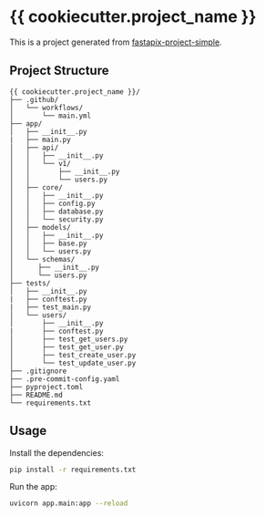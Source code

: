 # {{ cookiecutter.project_name }}

This is a project generated from [fastapix-project-simple](https://github.com/fastapi-packages/fastapix-project-simple).

## Project Structure

```
{{ cookiecutter.project_name }}/
├── .github/
│   └── workflows/
│       └── main.yml
├── app/
│   ├── __init__.py
|   ├── main.py
│   ├── api/
│   │   ├── __init__.py
│   │   └── v1/
│   │       ├── __init__.py
│   │       └── users.py
│   ├── core/
│   │   ├── __init__.py
│   │   ├── config.py
│   │   ├── database.py
│   │   └── security.py
│   ├── models/
│   │   ├── __init__.py
│   │   ├── base.py
│   │   └── users.py
│   └── schemas/
│      ├── __init__.py
│      └── users.py
├── tests/
│   ├── __init__.py
|   ├── conftest.py
|   ├── test_main.py
│   └── users/
│       ├── __init__.py
|       ├── conftest.py
│       ├── test_get_users.py
│       ├── test_get_user.py
│       ├── test_create_user.py
│       └── test_update_user.py
├── .gitignore
├── .pre-commit-config.yaml
├── pyproject.toml
├── README.md
└── requirements.txt
```

## Usage

Install the dependencies:

```bash
pip install -r requirements.txt
```

Run the app:

```bash
uvicorn app.main:app --reload
```
